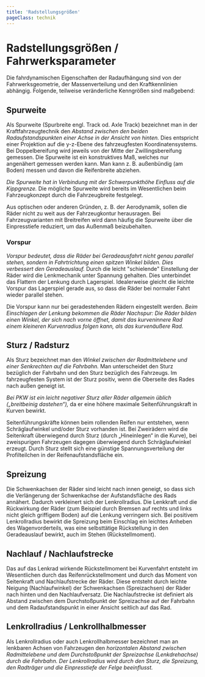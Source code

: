 ```yaml
---
title: 'Radstellungsgrößen'
pageClass: technik
---
```


<infoBox>

# Radstellungsgrößen / Fahrwerksparameter

Die fahrdynamischen Eigenschaften der Radaufhängung sind von der Fahrwerksgeometrie, der Massenverteilung und den Kraftkennlinien abhängig. Folgende, teilweise veränderliche Kenngrößen sind maßgebend:

</infoBox>

<newSection title="Spurweite">

## Spurweite

Als Spurweite (Spurbreite engl. Track od. Axle Track) bezeichnet man in der Kraftfahrzeugtechnik den *Abstand zwischen den beiden Radaufstandspunkten einer Achse in der Ansicht von hinten.* Dies entspricht einer Projektion auf die y-z-Ebene des fahrzeugfesten Koordinatensystems. Bei Doppelbereifung wird jeweils von der Mitte der Zwillingsbereifung gemessen. Die Spurweite ist ein konstruktives Maß, welches nur angenähert gemessen werden kann. Man kann z. B. außenbündig (am Boden) messen und davon die Reifenbreite abziehen.

*Die Spurweite hat in Verbindung mit der Schwerpunkthöhe Einfluss auf die Kippgrenze.* Die mögliche Spurweite wird bereits im Wesentlichen beim Fahrzeugkonzept durch die Fahrzeugbreite festgelegt.

Aus optischen oder anderen Gründen, z. B. der Aerodynamik, sollen die Räder nicht zu weit aus der Fahrzeugkontur herausragen. Bei Fahrzeugvarianten mit Breitreifen wird dann häufig die Spurweite über die Einpresstiefe reduziert, um das Außenmaß beizubehalten.


### Vorspur

*Vorspur bedeutet, dass die Räder bei Geradeausfahrt nicht genau parallel stehen, sondern in Fahrtrichtung einen spitzen Winkel bilden. Dies verbessert den Geradeauslauf.* Durch die leicht "schielende" Einstellung der Räder wird die Lenkmechanik unter Spannung gehalten. Dies unterbindet das Flattern der Lenkung durch Lagerspiel. Idealerweise gleicht die leichte Vorspur das Lagerspiel gerade aus, so dass die Räder bei normaler Fahrt wieder parallel stehen.

Die Vorspur kann nur bei geradestehenden Rädern eingestellt werden. *Beim Einschlagen der Lenkung bekommen die Räder Nachspur: Die Räder bilden einen Winkel, der sich nach vorne öffnet, damit das kurveninnere Rad einem kleineren Kurvenradius folgen kann, als das kurvenäußere Rad.*


<YouTube videoid="L0qaih0wTZE" start="9" desc="Spurweite, Vorspur, Nachspur" />

</newSection>

<newSection title="Sturz / Radsturz">

## Sturz / Radsturz

Als Sturz bezeichnet man den *Winkel zwischen der Radmittelebene und einer Senkrechten auf die Fahrbahn.* Man unterscheidet den Sturz bezüglich der Fahrbahn und den Sturz bezüglich des Fahrzeugs. Im fahrzeugfesten System ist der Sturz positiv, wenn die Oberseite des Rades nach außen geneigt ist.

*Bei PKW ist ein leicht negativer Sturz aller Räder allgemein üblich („breitbeinig dastehen“),* da er eine höhere maximale Seitenführungskraft in Kurven bewirkt.

Seitenführungskräfte können beim rollenden Reifen nur entstehen, wenn Schräglaufwinkel und/oder Sturz vorhanden ist. Bei Zweirädern wird die Seitenkraft überwiegend durch Sturz (durch „Hineinlegen“ in die Kurve), bei zweispurigen Fahrzeugen dagegen überwiegend durch Schräglaufwinkel erzeugt. Durch Sturz stellt sich eine günstige Spannungsverteilung der Profilteilchen in der Reifenaufstandsfläche ein. 

<YouTube videoid="sCOxpoEDZBg" start="9" desc="Sturz" />

</newSection>

<newSection title="Spreizung">

## Spreizung

Die Schwenkachsen der Räder sind leicht nach innen geneigt, so dass sich die Verlängerung der Schwenkachse der Aufstandsfläche des Rads annähert. Dadurch verkleinert sich der Lenkrollradius. Die Lenkkraft und die Rückwirkung der Räder (zum Beispiel durch Bremsen auf rechts und links nicht gleich griffigem Boden) auf die Lenkung verringern sich. Bei positivem Lenkrollradius bewirkt die Spreizung beim Einschlag ein leichtes Anheben des Wagenvorderteils, was eine selbsttätige Rückstellung in den Geradeauslauf bewirkt, auch im Stehen (Rückstellmoment).

<YouTube videoid="GSP6LTJwT1E" start="9" desc="Spreizung" />

</newSection>

<newSection title="Nachlauf">

## Nachlauf / Nachlaufstrecke

Das auf das Lenkrad wirkende Rückstellmoment bei Kurvenfahrt entsteht im Wesentlichen durch das Reifenrückstellmoment und durch das Moment von Seitenkraft und Nachlaufstrecke der Räder. Diese entsteht durch leichte Neigung (Nachlaufwinkel) der Schwenkachsen (Spreizachsen) der Räder nach hinten und den Nachlaufversatz. Die Nachlaufstrecke ist definiert als Abstand zwischen dem Durchstoßpunkt der Spreizachse auf der Fahrbahn und dem Radaufstandspunkt in einer Ansicht seitlich auf das Rad.

<YouTube videoid="IkGsruoOTbk" start="9" desc="Nachlauf" />

</newSection>

<newSection title="Lenkrollradius">

## Lenkrollradius / Lenkrollhalbmesser

Als Lenkrollradius oder auch Lenkrollhalbmesser bezeichnet man an lenkbaren Achsen von Fahrzeugen den *horizontalen Abstand zwischen Radmittelebene und dem Durchstoßpunkt der Spreizachse (Lenkdrehachse) durch die Fahrbahn. Der Lenkrollradius wird durch den Sturz, die Spreizung, den Radträger und die Einpresstiefe der Felge beeinflusst.*

<YouTube videoid="mnH3IplIIls" start="9" desc="Lenkrollradius" />

</newSection>